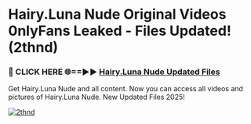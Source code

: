 # Hairy.Luna Nude Original Videos 0nlyFans Leaked - Files Updated! (2thnd)

<h3>🔴 CLICK HERE 🌐==►► <a href="https://tinyurl.com/y5r63du9" rel="nofollow">Hairy.Luna Nude Updated Files</a></h3>

Get Hairy.Luna Nude and all content. Now you can access all videos and pictures of Hairy.Luna Nude. New Updated Files 2025!

[![2thnd](https://i.imgur.com/UVo9nyh.gif)](https://tinyurl.com/y5r63du9)